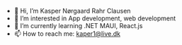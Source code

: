 - 👋 Hi, I’m Kasper Nørgaard Rahr Clausen
- 👀 I’m interested in App development, web development
- 🌱 I’m currently learning .NET MAUI, React.js
- 📫 How to reach me: kaper1@live.dk

<!---
Kalleman1/Kalleman1 is a ✨ special ✨ repository because its `README.md` (this file) appears on your GitHub profile.
You can click the Preview link to take a look at your changes.
--->
